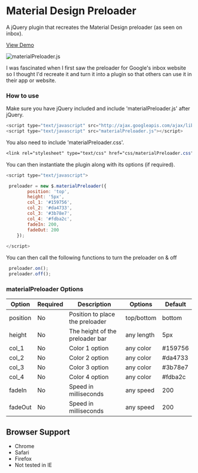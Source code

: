 Material Design Preloader
=============

A jQuery plugin that recreates the Material Design preloader (as seen on inbox).

[View Demo](http://git.aaronlumsden.com/material/)

![materialPreloader.js](http://i60.tinypic.com/mj60lw.jpg)

I was fascinated when I first saw the preloader for Google's inbox website so I thought I'd recreate it and turn it into a plugin so that others can use it in their app or website. 

### How to use

Make sure you have jQuery included and include 'materialPreloader.js' after jQuery.

```js
<script type="text/javascript" src="http://ajax.googleapis.com/ajax/libs/jquery/1.7.2/jquery.min.js"></script>
<script type="text/javascript" src="materialPreloader.js"></script>

```

You also need to include 'materialPreloader.css'.

```css
<link rel="stylesheet" type="text/css" href="css/materialPreloader.css">
```

You can then instantiate the plugin along with its options (if required).

```js
<script type="text/javascript">

 preloader = new $.materialPreloader({
        position: 'top',
        height: '5px',
        col_1: '#159756',
        col_2: '#da4733',
        col_3: '#3b78e7',
        col_4: '#fdba2c',
        fadeIn: 200,
        fadeOut: 200
    });
 
</script>
```

You can then call the following functions to turn the preloader on & off

```js
 preloader.on();
 preloader.off();
```

### materialPreloader Options

| Option        | Required           | Description						| Options	  | Default 	|
| ------------- |--------------------|----------------------------------|-------------|-------------|
| position	    | No		 		 | 	Position to place the preloader	| top/bottom  |	bottom   	|
| height      	| No      	 		 | 	The height of the preloader bar	| any length  |	5px   		|
| col_1      	| No      	 		 |  Color 1 option					| any color   |	#159756   	|
| col_2      	| No      	 		 | 	Color 2 option			 		| any color   |	#da4733   	|
| col_3      	| No      	 		 |  Color 3 option					| any color   |	#3b78e7  	|
| col_4      	| No      	 		 | 	Color 4 option					| any color   |	#fdba2c  	|
| fadeIn      	| No      	 		 |  Speed in milliseconds 			| any speed   |	200   		|
| fadeOut      	| No      	 		 |  Speed in milliseconds			| any speed	  |	200   		|




## Browser Support

 - Chrome
 - Safari
 - Firefox
 - Not tested in IE
